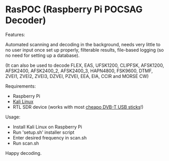 # RasPOC (Raspberry Pi POCSAG Decoder)

Features: 

Automated scanning and decoding in the background, needs very little to no user input once set up properly, filterable results, file-based logging (so no need for setting up a database).

(It can also be used to decode FLEX, EAS, UFSK1200, CLIPFSK, AFSK1200, AFSK2400, AFSK2400_2, AFSK2400_3, HAPN4800, FSK9600, DTMF, ZVEI1, ZVEI2, ZVEI3, DZVEI, PZVEI, EEA, EIA, CCIR and MORSE CW)

Requirements:

+ Raspberry Pi
+ [Kali Linux](https://www.kali.org/get-kali/#kali-arm)
+ RTL SDR device (works with most [cheapo DVB-T USB sticks](http://www.ebay.com/sch/i.html?_from=R40&_sacat=0&LH_BIN=1&_nkw=rtl2832u&_sop=15)!)

Usage: 

+ Install Kali Linux on Raspberry Pi
+ Run 'setup.sh' installer script
+ Enter desired frequency in scan.sh
+ Run scan.sh

Happy decoding.
